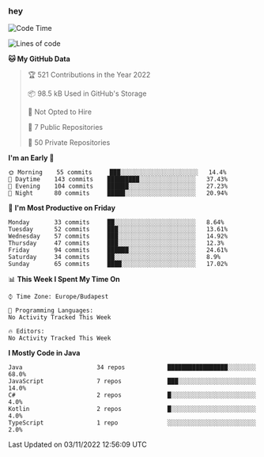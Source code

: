 ### hey

<!--START_SECTION:waka-->
![Code Time](http://img.shields.io/badge/Code%20Time-801%20hrs%2035%20mins-blue)

![Lines of code](https://img.shields.io/badge/From%20Hello%20World%20I%27ve%20Written-479%20Thousand%20lines%20of%20code-blue)

**🐱 My GitHub Data** 

> 🏆 521 Contributions in the Year 2022
 > 
> 📦 98.5 kB Used in GitHub's Storage 
 > 
> 🚫 Not Opted to Hire
 > 
> 📜 7 Public Repositories 
 > 
> 🔑 50 Private Repositories  
 > 
**I'm an Early 🐤** 

```text
🌞 Morning    55 commits     ███░░░░░░░░░░░░░░░░░░░░░░   14.4% 
🌆 Daytime    143 commits    █████████░░░░░░░░░░░░░░░░   37.43% 
🌃 Evening    104 commits    ██████░░░░░░░░░░░░░░░░░░░   27.23% 
🌙 Night      80 commits     █████░░░░░░░░░░░░░░░░░░░░   20.94%

```
📅 **I'm Most Productive on Friday** 

```text
Monday       33 commits     ██░░░░░░░░░░░░░░░░░░░░░░░   8.64% 
Tuesday      52 commits     ███░░░░░░░░░░░░░░░░░░░░░░   13.61% 
Wednesday    57 commits     ███░░░░░░░░░░░░░░░░░░░░░░   14.92% 
Thursday     47 commits     ███░░░░░░░░░░░░░░░░░░░░░░   12.3% 
Friday       94 commits     ██████░░░░░░░░░░░░░░░░░░░   24.61% 
Saturday     34 commits     ██░░░░░░░░░░░░░░░░░░░░░░░   8.9% 
Sunday       65 commits     ████░░░░░░░░░░░░░░░░░░░░░   17.02%

```


📊 **This Week I Spent My Time On** 

```text
⌚︎ Time Zone: Europe/Budapest

💬 Programming Languages: 
No Activity Tracked This Week

🔥 Editors: 
No Activity Tracked This Week

```

**I Mostly Code in Java** 

```text
Java                     34 repos            █████████████████░░░░░░░░   68.0% 
JavaScript               7 repos             ███░░░░░░░░░░░░░░░░░░░░░░   14.0% 
C#                       2 repos             █░░░░░░░░░░░░░░░░░░░░░░░░   4.0% 
Kotlin                   2 repos             █░░░░░░░░░░░░░░░░░░░░░░░░   4.0% 
TypeScript               1 repo              ░░░░░░░░░░░░░░░░░░░░░░░░░   2.0%

```



 Last Updated on 03/11/2022 12:56:09 UTC
<!--END_SECTION:waka-->
